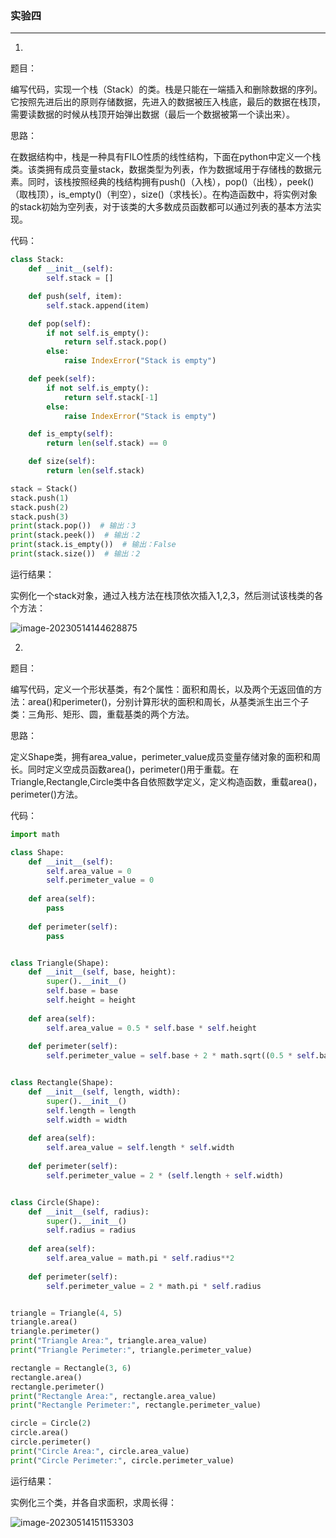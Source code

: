### 实验四

----

1.

题目：

编写代码，实现一个栈（Stack）的类。栈是只能在一端插入和删除数据的序列。它按照先进后出的原则存储数据，先进入的数据被压入栈底，最后的数据在栈顶，需要读数据的时候从栈顶开始弹出数据（最后一个数据被第一个读出来）。

思路：

在数据结构中，栈是一种具有FILO性质的线性结构，下面在python中定义一个栈类。该类拥有成员变量stack，数据类型为列表，作为数据域用于存储栈的数据元素。同时，该栈按照经典的栈结构拥有push()（入栈），pop()（出栈），peek()（取栈顶），is_empty()（判空），size()（求栈长）。在构造函数中，将实例对象的stack初始为空列表，对于该类的大多数成员函数都可以通过列表的基本方法实现。

代码：

```python
class Stack:
    def __init__(self):
        self.stack = []

    def push(self, item):
        self.stack.append(item)

    def pop(self):
        if not self.is_empty():
            return self.stack.pop()
        else:
            raise IndexError("Stack is empty")

    def peek(self):
        if not self.is_empty():
            return self.stack[-1]
        else:
            raise IndexError("Stack is empty")

    def is_empty(self):
        return len(self.stack) == 0

    def size(self):
        return len(self.stack)

stack = Stack()
stack.push(1)
stack.push(2)
stack.push(3)
print(stack.pop())  # 输出：3
print(stack.peek())  # 输出：2
print(stack.is_empty())  # 输出：False
print(stack.size())  # 输出：2
```

运行结果：

实例化一个stack对象，通过入栈方法在栈顶依次插入1,2,3，然后测试该栈类的各个方法：

![image-20230514144628875](C:\Users\gylin\AppData\Roaming\Typora\typora-user-images\image-20230514144628875.png)

2.

题目：

编写代码，定义一个形状基类，有2个属性：面积和周长，以及两个无返回值的方法：area()和perimeter()，分别计算形状的面积和周长，从基类派生出三个子类：三角形、矩形、圆，重载基类的两个方法。

思路：

定义Shape类，拥有area_value，perimeter_value成员变量存储对象的面积和周长。同时定义空成员函数area()，perimeter()用于重载。在Triangle,Rectangle,Circle类中各自依照数学定义，定义构造函数，重载area()，perimeter()方法。

代码：

```python
import math

class Shape:
    def __init__(self):
        self.area_value = 0
        self.perimeter_value = 0
    
    def area(self):
        pass
    
    def perimeter(self):
        pass


class Triangle(Shape):
    def __init__(self, base, height):
        super().__init__()
        self.base = base
        self.height = height
    
    def area(self):
        self.area_value = 0.5 * self.base * self.height
    
    def perimeter(self):
        self.perimeter_value = self.base + 2 * math.sqrt((0.5 * self.base)**2 + self.height**2)


class Rectangle(Shape):
    def __init__(self, length, width):
        super().__init__()
        self.length = length
        self.width = width
    
    def area(self):
        self.area_value = self.length * self.width
    
    def perimeter(self):
        self.perimeter_value = 2 * (self.length + self.width)


class Circle(Shape):
    def __init__(self, radius):
        super().__init__()
        self.radius = radius
    
    def area(self):
        self.area_value = math.pi * self.radius**2
    
    def perimeter(self):
        self.perimeter_value = 2 * math.pi * self.radius


triangle = Triangle(4, 5)
triangle.area()
triangle.perimeter()
print("Triangle Area:", triangle.area_value)
print("Triangle Perimeter:", triangle.perimeter_value)

rectangle = Rectangle(3, 6)
rectangle.area()
rectangle.perimeter()
print("Rectangle Area:", rectangle.area_value)
print("Rectangle Perimeter:", rectangle.perimeter_value)

circle = Circle(2)
circle.area()
circle.perimeter()
print("Circle Area:", circle.area_value)
print("Circle Perimeter:", circle.perimeter_value)
```

运行结果：

实例化三个类，并各自求面积，求周长得：

![image-20230514151153303](C:\Users\gylin\AppData\Roaming\Typora\typora-user-images\image-20230514151153303.png)